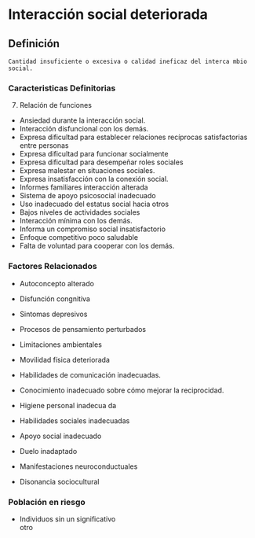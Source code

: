 # Interacción social deteriorada
## Definición
	Cantidad insuficiente o excesiva o calidad ineficaz del interca mbio social.

### Caracteristicas Definitorias
7. Relación de funciones
 
   
- Ansiedad durante la interacción 
social.   
- Interacción disfuncional con 
los demás.   
- Expresa dificultad para 
establecer relaciones 
recíprocas satisfactorias entre 
personas   
- Expresa dificultad para 
funcionar socialmente   
- Expresa dificultad para 
desempeñar roles sociales   
- Expresa malestar en 
situaciones sociales.   
- Expresa insatisfacción con la 
conexión social.    
- Informes familiares interacción 
alterada   
- Sistema de apoyo psicosocial 
inadecuado   
- Uso inadecuado del estatus 
social hacia otros   
- Bajos niveles de actividades 
sociales   
- Interacción mínima con los demás.   
- Informa un compromiso 
social insatisfactorio   
- Enfoque competitivo poco 
saludable   
- Falta de voluntad para cooperar 
con los demás.

### Factores Relacionados
- Autoconcepto alterado   
- Disfunción congnitiva   
- Sintomas depresivos   
- Procesos de pensamiento 
perturbados   
- Limitaciones ambientales   
- Movilidad física deteriorada   
- Habilidades de comunicación 
inadecuadas.   
 
- Conocimiento inadecuado sobre 
cómo mejorar la reciprocidad.   
- Higiene personal inadecua da  
- Habilidades sociales inadecuadas   
- Apoyo social inadecuado   
- Duelo inadaptado   
- Manifestaciones 
neuroconductuales   
- Disonancia sociocultural

### Población en riesgo
- Individuos sin un significativo  
otro

